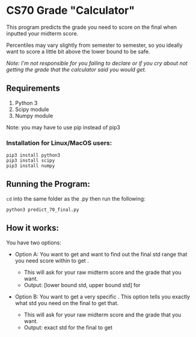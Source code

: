 # CS70 Grade "Calculator"
This program predicts the grade you need to score on the final when inputted your midterm score. 

Percentiles may vary slightly from semester to semester, so you ideally want to score a little bit above the lower bound to be safe.

*Note: I'm not responsible for you failing to declare or if you cry about not getting the grade that the calculator said you would get.*

## Requirements
1. Python 3
2. Scipy module
3. Numpy module

Note: you may have to use pip instead of pip3

### Installation for Linux/MacOS users:
```
pip3 install python3
pip3 install scipy
pip3 install numpy
```

## Running the Program:

`cd` into the same folder as the .py then run the following: 
```
python3 predict_70_final.py
```

## How it works:
You have two options:
* Option A: You want to get <desired grade> and want to find out the final std range that you need score within to get <desired grade>.
    * This will ask for your raw midterm score and the grade that you want. 
    * Output: [lower bound std, upper bound std] for <desired grade>

* Option B: You want to get a very specific <desired overall std>. This option tells you exactly what std you need on the final to get that. 
    * This will ask for your raw midterm score and the grade that you want. 
    * Output: exact std for the final to get <desired std>